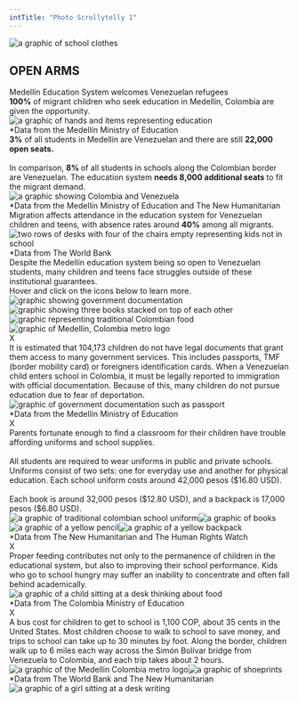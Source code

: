 ```yaml
---
intTitle: "Photo Scrollytelly 1"
---
```

<section class="interactive">
  <div class="interactive__body">
    <div class="scrolly__gradient-top"></div>
    <div class="interactive__background flex-column" id="scrollytelly-1">
      <div class="scrollytelly__main">
        <div id="scrollytelly__title" class="flex-column">
          <img src="assets/TitleCard.png" alt="a graphic of school clothes">
          <h2 class="interactive__title">OPEN ARMS</h2>
          <div class="interactive__intro">Medellín Education System welcomes Venezuelan refugees</div>
        </div>
        <div class="scrollytelly__body flex-column">
          <div class="scrolly__text"><strong>100%</strong> of migrant children who seek education in Medellín, Colombia
            are given the opportunity. </div>
          <img src="assets/Screen1.png" alt="a graphic of hands and items representing education">
          <div class="scrolly__source">*Data from the Medellín Ministry of Education</div>
        </div>
        <div class="scrollytelly__body flex-column">
          <div class="scrolly__text">
            <strong>3%</strong> of all students in Medellín are Venezuelan and there are still <strong>22,000 open
              seats.</strong><br><br>
            In comparison, <strong>8% </strong>of all students in schools along the Colombian border are Venezuelan. The
            education system <strong>needs 8,000 additional seats </strong>to fit the migrant demand.
          </div>
          <img src="assets/Screen2.png" alt="a graphic showing Colombia and Venezuela">
          <div class="scrolly__source">*Data from the Medellín Ministry of Education and The New Humanitarian</div>
        </div>
        <div class="scrollytelly__body flex-column">
          <div class="scrolly__text">
            Migration affects attendance in the education system for Venezuelan children and teens, with absence rates
            around <strong>40%</strong> among all migrants.
          </div>
          <img src="assets/Screen3.png"
            alt="two rows of desks with four of the chairs empty representing kids not in school">
          <div class="scrolly__source">*Data from The World Bank</div>
        </div>
        <div class="scrollytelly__body flex-column">
          <div class="scrolly__text">
            Despite the Medellín education system being so open to Venezuelan students, many children and teens face
            struggles outside of these institutional guarantees.
            <div class="scrolly__instructions">Hover and click on the icons below to learn more. </div>
          </div>
          <div class="bubbles-container flex">
            <img class="bubble__img" src="assets/Bubbles1.png" alt="graphic showing government documentation"
              onclick="showBubble('deportation')">
            <img class="bubble__img" src="assets/Bubbles2.png"
              alt="graphic showing three books stacked on top of each other" onclick="showBubble('resources')">
            <img class="bubble__img" src="assets/Bubbles3.png" alt="graphic representing traditional Colombian food"
              onclick="showBubble('hunger')">
            <img class="bubble__img" src="assets/Bubbles4.png" alt="graphic of Medellin, Colombia metro logo"
              onclick="showBubble('transportation')">
            <div id="deportation" class="bubble scrolly__text">
              <div class="closebubble" onclick="showBubble('deportation')">X</div>
              <div class="scrolly__text-container">It is estimated that 104,173 children do not have legal documents
                that
                grant them access to many government services. This includes passports, TMF (border mobility card) or
                foreigners identification cards. When a Venezuelan child enters school in Colombia, it must be legally
                reported to immigration with official documentation. Because of this, many children do not pursue
                education due to fear of deportation.</div>
              <div class="center"><img src="assets/Notecard1.png"
                  alt="graphic of government documentation such as passport"></div>
              <div class="scrolly__source">*Data from the Medellín Ministry of Education</div>
            </div>
            <div id="resources" class="bubble scrolly__text">
              <div class="closebubble" onclick="showBubble('resources')">X</div>
              <div class="scrolly__text-container">Parents fortunate enough to find a classroom for their children have
                trouble affording uniforms and school supplies.<br><br>
                All students are required to wear uniforms in public and private schools. Uniforms consist of two sets:
                one for everyday use and another for physical education. Each school uniform costs around 42,000 pesos
                ($16.80 USD).<br><br>
                Each book is around 32,000 pesos ($12.80 USD), and a backpack is 17,000 pesos ($6.80 USD).</div>
              <div class="center">
                <img src="assets/Notecard2-1.png" alt="a graphic of traditional colombian school uniform"><img
                  src="assets/Notecard2-2.png" alt="a graphic of books"><img src="assets/Notecard2-3.png"
                  alt="a graphic of a yellow pencil"><img src="assets/Notecard2-4.png"
                  alt="a graphic of a yellow backpack">
              </div>
              <div class="scrolly__source">*Data from The New Humanitarian and The Human Rights Watch</div>
            </div>
            <div id="hunger" class="bubble scrolly__text">
              <div class="closebubble" onclick="showBubble('hunger')">X</div>
              <div class="scrolly__text-container">Proper feeding contributes not only to the permanence of children in
                the educational system, but also to improving their school performance. Kids who go to school hungry may
                suffer an inability to concentrate and often fall behind academically.</div>
              <div class="center"><img src="assets/Notecard3.png"
                  alt="a graphic of a child sitting at a desk thinking about food"></div>
              <div class="scrolly__source">*Data from The Colombia Ministry of Education</div>
            </div>
            <div id="transportation" class="bubble scrolly__text">
              <div class="closebubble" onclick="showBubble('transportation')">X</div>
              <div class="scrolly__text-container">A bus cost for children to get to school is 1,100 COP, about 35 cents
                in the United States. Most children choose to walk to school to save money, and trips to school can take
                up to 30 minutes by foot. Along the border, children walk up to 6 miles each way across the Simón
                Bolívar bridge from Venezuela to Colombia, and each trip takes about 2 hours. </div>
              <div class="center"><img src="assets/Notecard4-1.png"
                  alt="a graphic of the Medellin Colombia metro logo"><img src="assets/Notecard4-2.png"
                  alt="a graphic of shoeprints"></div>
              <div class="scrolly__source">*Data from The World Bank and The New Humanitarian</div>
            </div>
          </div>
          <img src="assets/BubbleSilhouette.png" alt="a graphic of a girl sitting at a desk writing">
        </div>
      </div>
    </div>
    <div class="scrolly__gradient-bottom"></div>
  </div>
</section>